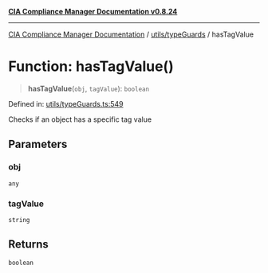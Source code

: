 [**CIA Compliance Manager Documentation v0.8.24**](../../../README.md)

***

[CIA Compliance Manager Documentation](../../../modules.md) / [utils/typeGuards](../README.md) / hasTagValue

# Function: hasTagValue()

> **hasTagValue**(`obj`, `tagValue`): `boolean`

Defined in: [utils/typeGuards.ts:549](https://github.com/Hack23/cia-compliance-manager/blob/8f5d084752ccee354557e96bf8b49239fb671c91/src/utils/typeGuards.ts#L549)

Checks if an object has a specific tag value

## Parameters

### obj

`any`

### tagValue

`string`

## Returns

`boolean`
